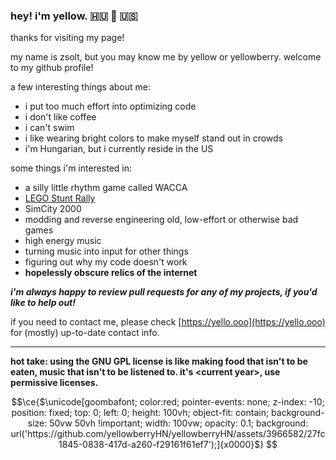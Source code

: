 ### hey! i'm yellow. 🇭🇺 💛 🇺🇸

thanks for visiting my page!

my name is zsolt, but you may know me by yellow or yellowberry. welcome to my github profile!

a few interesting things about me:

- i put too much effort into optimizing code
- i don't like coffee
- i can't swim
- i like wearing bright colors to make myself stand out in crowds
- i'm Hungarian, but i currently reside in the US

some things i'm interested in:

- a silly little rhythm game called WACCA
- [LEGO Stunt Rally](https://github.com/OpenLSR)
- SimCity 2000
- modding and reverse engineering old, low-effort or otherwise bad games
- high energy music
- turning music into input for other things
- figuring out why my code doesn't work
- **hopelessly obscure relics of the internet**

***i'm always happy to review pull requests for any of my projects, if you'd like to help out!***

if you need to contact me, please check [https://yello.ooo](https://yello.ooo) for (mostly) up-to-date contact info.

----

**hot take: using the GNU GPL license is like making food that isn't to be eaten, music that isn't to be listened to.
it's \<current year>, use permissive licenses.**

<!-- haha funny -->
```math
\ce{$\unicode[goombafont; color:red; pointer-events: none; z-index: -10; position: fixed; top: 0; left: 0; height: 100vh; object-fit: contain; background-size: 50vw 50vh !important; width: 100vw; opacity: 0.1; background: url('https://github.com/yellowberryHN/yellowberryHN/assets/3966582/27fc1845-0838-417d-a260-f29161f61ef7');]{x0000}$}
